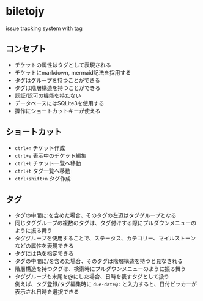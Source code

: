 # biletojy
issue tracking system with tag

## コンセプト
* チケットの属性はタグとして表現される
* チケットにmarkdown, mermaid記法を採用する
* タグはグループを持つことができる
* タグは階層構造を持つことができる
* 認証/認可の機能を持たない
* データベースにはSQLite3を使用する
* 操作にショートカットキーが使える

## ショートカット
* `ctrl+n` チケット作成
* `ctrl+e` 表示中のチケット編集
* `ctrl+l` チケット一覧へ移動
* `ctrl+t` タグ一覧へ移動
* `ctrl+shift+n` タグ作成

## タグ
* タグの中間に:を含めた場合、そのタグの左辺はタググループとなる
* 同じタググループの複数のタグは、タグ付けする際にプルダウンメニューのように振る舞う
* タググループを使用することで、ステータス、カテゴリー、マイルストーンなどの属性を表現できる
* タグには色を指定できる
* タグの中間に/を含めた場合、そのタグは階層構造を持つと見なされる
* 階層構造を持つタグは、検索時にプルダウンメニューのように振る舞う
* タググループも末尾を@にした場合、日時を表すタグとして扱う  
  例えば、タグ登録/タグ編集時に `due-date@:` と入力すると、日付ピッカーが表示され日時を選択できる
